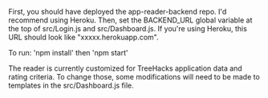 First, you should have deployed the app-reader-backend repo. I'd recommend using Heroku. Then, set the BACKEND_URL global variable at the top of src/Login.js and src/Dashboard.js. If you're using Heroku, this URL should look like "xxxxx.herokuapp.com".

To run:
'npm install' then 'npm start'

The reader is currently customized for TreeHacks application data and rating criteria. To change those, some modifications will need to be made to templates in the src/Dashboard.js file.